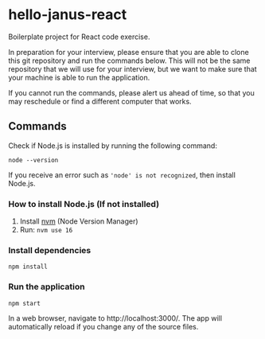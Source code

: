 # hello-janus-react

Boilerplate project for React code exercise.

In preparation for your interview, please ensure that you are able to clone this git repository and run the commands below. This will not be the same repository that we will use for your interview, but we want to make sure that your machine is able to run the application.

If you cannot run the commands, please alert us ahead of time, so that you may reschedule or find a different computer that works.

## Commands

Check if Node.js is installed by running the following command:

```shell
node --version
```

If you receive an error such as `'node' is not recognized`, then install Node.js.

### How to install Node.js (If not installed)

1. Install [nvm](https://github.com/nvm-sh/nvm) (Node Version Manager)
2. Run: `nvm use 16`

### Install dependencies

```shell
npm install
```

### Run the application

```shell
npm start
```

In a web browser, navigate to http://localhost:3000/. The app will automatically reload if you change any of the source files.
